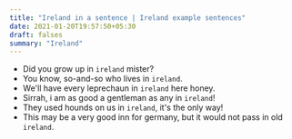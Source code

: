 ```yaml
---
title: "Ireland in a sentence | Ireland example sentences"
date: 2021-01-20T19:57:50+05:30
draft: falses
summary: "Ireland"
---
```

- Did you grow up in `ireland` mister?
- You know, so-and-so who lives in `ireland`.
- We'll have every leprechaun in `ireland` here honey.
- Sirrah, i am as good a gentleman as any in `ireland`!
- They used hounds on us in `ireland`, it's the only way!
- This may be a very good inn for germany, but it would not pass in old `ireland`.
                 
